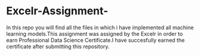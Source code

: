 # Excelr-Assignment-
In this repo you will find all the files in which i have implemented all machine learning models.This assignment was assigned by the Excelr in order to earn Professional Data Science Certificate.I have succesfully earned the certificate after submitting this repository.
